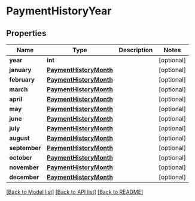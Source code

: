 # PaymentHistoryYear


## Properties
Name | Type | Description | Notes
------------ | ------------- | ------------- | -------------
**year** | **int** |  | [optional] 
**january** | [**PaymentHistoryMonth**](PaymentHistoryMonth.md) |  | [optional] 
**february** | [**PaymentHistoryMonth**](PaymentHistoryMonth.md) |  | [optional] 
**march** | [**PaymentHistoryMonth**](PaymentHistoryMonth.md) |  | [optional] 
**april** | [**PaymentHistoryMonth**](PaymentHistoryMonth.md) |  | [optional] 
**may** | [**PaymentHistoryMonth**](PaymentHistoryMonth.md) |  | [optional] 
**june** | [**PaymentHistoryMonth**](PaymentHistoryMonth.md) |  | [optional] 
**july** | [**PaymentHistoryMonth**](PaymentHistoryMonth.md) |  | [optional] 
**august** | [**PaymentHistoryMonth**](PaymentHistoryMonth.md) |  | [optional] 
**september** | [**PaymentHistoryMonth**](PaymentHistoryMonth.md) |  | [optional] 
**october** | [**PaymentHistoryMonth**](PaymentHistoryMonth.md) |  | [optional] 
**november** | [**PaymentHistoryMonth**](PaymentHistoryMonth.md) |  | [optional] 
**december** | [**PaymentHistoryMonth**](PaymentHistoryMonth.md) |  | [optional] 

[[Back to Model list]](../README.md#documentation-for-models) [[Back to API list]](../README.md#documentation-for-api-endpoints) [[Back to README]](../README.md)


